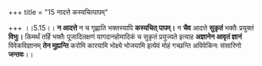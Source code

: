 +++
title = "15 नादत्ते कस्यचित्पापम्"

+++
।।5.15।। **न आदत्ते** न च गृह्णाति भक्तस्यापि **कस्यचित् पापम्।** न
**चैव** आदत्ते **सुकृतं** भक्तैः प्रयुक्तं **विभुः।** किमर्थं तर्हि
भक्तैः पूजादिलक्षणं यागदानहोमादिकं च सुकृतं प्रयुज्यते इत्याह **अज्ञानेन
आवृतं ज्ञानं** विवेकविज्ञानम् **तेन मुह्यन्ति** करोमि कारयामि भोक्ष्ये
भोजयामि इत्येवं मोहं गच्छन्ति अविवेकिनः संसारिणो **जन्तवः**।।
